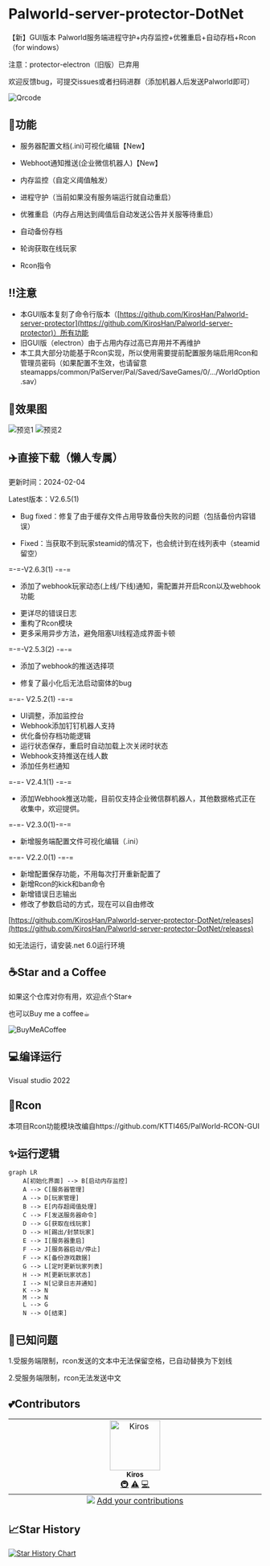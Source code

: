 # Palworld-server-protector-DotNet
【新】GUI版本 Palworld服务端进程守护+内存监控+优雅重启+自动存档+Rcon
（for windows）


注意：protector-electron（旧版）已弃用

欢迎反馈bug，可提交issues或者扫码进群（添加机器人后发送Palworld即可）

![Qrcode](https://raw.githubusercontent.com/KirosHan/Palworld-server-protector-DotNet/main/PNG/qrcode.jpg)

## 	:beers:功能

- 服务器配置文档(.ini)可视化编辑【New】
- Webhoot通知推送(企业微信机器人)【New】


- 内存监控（自定义阈值触发）
- 进程守护（当前如果没有服务端运行就自动重启）
- 优雅重启（内存占用达到阈值后自动发送公告并关服等待重启）
- 自动备份存档
- 轮询获取在线玩家
- Rcon指令


## 	:bangbang:注意
- 本GUI版本复刻了命令行版本（[https://github.com/KirosHan/Palworld-server-protector](https://github.com/KirosHan/Palworld-server-protector)）所有功能
- 旧GUI版（electron）由于占用内存过高已弃用并不再维护
- 本工具大部分功能基于Rcon实现，所以使用需要提前配置服务端启用Rcon和管理员密码（如果配置不生效，也请留意steamapps/common/PalServer/Pal/Saved/SaveGames/0/.../WorldOption.sav）

## :eyes:效果图
![预览1](https://raw.githubusercontent.com/KirosHan/Palworld-server-protector-DotNet/main/PNG/2.5.1_1.png)
![预览2](https://raw.githubusercontent.com/KirosHan/Palworld-server-protector-DotNet/main/PNG/2.5.1_2.png)
## 	:airplane:直接下载（懒人专属）
更新时间：2024-02-04

Latest版本：V2.6.5(1)

* Bug fixed：修复了由于缓存文件占用导致备份失败的问题（包括备份内容错误）

* Fixed：当获取不到玩家steamid的情况下，也会统计到在线列表中（steamid留空）

=-=-V2.6.3(1) -=-=

- 添加了webhook玩家动态(上线/下线)通知，需配置并开启Rcon以及webhook功能

* 更详尽的错误日志
* 重构了Rcon模块
* 更多采用异步方法，避免阻塞UI线程造成界面卡顿

=-=-V2.5.3(2) -=-=

- 添加了webhook的推送选择项
* 修复了最小化后无法启动窗体的bug

=-=- V2.5.2(1) -=-=

- UI调整，添加监控台
- Webhook添加钉钉机器人支持
- 优化备份存档功能逻辑
- 运行状态保存，重启时自动加载上次关闭时状态
- Webhook支持推送在线人数
- 添加任务栏通知

=-=- V2.4.1(1) -=-=

- 添加Webhook推送功能，目前仅支持企业微信群机器人，其他数据格式正在收集中，欢迎提供。

=-=- V2.3.0(1)-=-=

- 新增服务端配置文件可视化编辑（.ini）

=-=- V2.2.0(1) -=-=

- 新增配置保存功能，不用每次打开重新配置了
- 新增Rcon的kick和ban命令
- 新增错误日志输出
- 修改了参数启动的方式，现在可以自由修改

[https://github.com/KirosHan/Palworld-server-protector-DotNet/releases](https://github.com/KirosHan/Palworld-server-protector-DotNet/releases)

如无法运行，请安装.net 6.0运行环境

## 	:coffee:Star and a Coffee

如果这个仓库对你有用，欢迎点个Star⭐︎

也可以Buy me a coffee☕︎

![BuyMeACoffee](https://raw.githubusercontent.com/KirosHan/Palworld-server-protector-DotNet/main/PNG/buymeacoffee.png)

## 	:computer:编译运行
Visual studio 2022

## 	:crystal_ball:Rcon
本项目Rcon功能模块改编自https://github.com/KTTI465/PalWorld-RCON-GUI

## :sparkles:运行逻辑

```mermaid
graph LR
    A[初始化界面] --> B[启动内存监控]
    A --> C[服务器管理]
    A --> D[玩家管理]
    B --> E[内存超阈值处理]
    C --> F[发送服务器命令]
    D --> G[获取在线玩家]
    D --> H[踢出/封禁玩家]
    E --> I[服务器重启]
    F --> J[服务器启动/停止]
    F --> K[备份游戏数据]
    G --> L[定时更新玩家列表]
    H --> M[更新玩家状态]
    I --> N[记录日志并通知]
    K --> N
    M --> N
    L --> G
    N --> O[结束]

```
## :pill:已知问题
1.受服务端限制，rcon发送的文本中无法保留空格，已自动替换为下划线

2.受服务端限制，rcon无法发送中文

## 	:two_hearts:Contributors

<!-- ALL-CONTRIBUTORS-LIST:START - Do not remove or modify this section -->
<!-- prettier-ignore-start -->
<!-- markdownlint-disable -->
<table>
  <tbody>
    <tr>
      <td align="center" valign="top" width="14.28%"><a href="https://kiros.onbeta.com"><img src="https://avatars.githubusercontent.com/u/22515170?v=4?s=100" width="100px;" alt="Kiros"/><br /><sub><b>Kiros</b></sub></a><br /><a href="#infra-KirosHan" title="Infrastructure (Hosting, Build-Tools, etc)">🚇</a> <a href="https://github.com//KirosHan/Palworld-server-protector-DotNet/commits?author=KirosHan" title="Tests">⚠️</a> <a href="https://github.com//KirosHan/Palworld-server-protector-DotNet/commits?author=KirosHan" title="Code">💻</a></td>
    </tr>
  </tbody>
  <tfoot>
    <tr>
      <td align="center" size="13px" colspan="7">
        <img src="https://raw.githubusercontent.com/all-contributors/all-contributors-cli/1b8533af435da9854653492b1327a23a4dbd0a10/assets/logo-small.svg">
          <a href="https://all-contributors.js.org/docs/en/bot/usage">Add your contributions</a>
        </img>
      </td>
    </tr>
  </tfoot>
</table>

<!-- markdownlint-restore -->
<!-- prettier-ignore-end -->

<!-- ALL-CONTRIBUTORS-LIST:END -->

## :chart_with_upwards_trend:Star History

[![Star History Chart](https://api.star-history.com/svg?repos=KirosHan/Palworld-server-protector-DotNet&type=Date)](https://star-history.com/#KirosHan/Palworld-server-protector-DotNet&Date)


